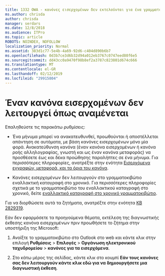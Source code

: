 ```yaml
---
title: 1332 OWA - κανόνες εισερχομένων δεν εκτελούνται για ένα γραμματοκιβώτιο
ms.author: chrisda
author: chrisda
manager: serdars
ms.date: 12/8/2018
ms.audience: ITPro
ms.topic: article
ROBOTS: NOINDEX, NOFOLLOW
localization_priority: Normal
ms.assetid: 383d1c77-5e4b-4a69-92d6-c404d890b6b7
ms.openlocfilehash: 0d3b7ce3d6b32d94a012eb3767c0747eed80f6e5
ms.sourcegitcommit: dd43cc0a9470f98b8ef2a3787c823801d674c666
ms.translationtype: MT
ms.contentlocale: el-GR
ms.lasthandoff: 02/12/2019
ms.locfileid: "29915804"
---
```

# <a name="an-inbox-rule-doesnt-work-as-expected"></a>Έναν κανόνα εισερχομένων δεν λειτουργεί όπως αναμένεται

Επαληθεύστε τις παρακάτω ρυθμίσεις:
  
- Ένα μήνυμα μπορεί να ανακατευθυνθεί, προωθούνται ή αποστέλλεται απάντηση σε αυτόματα, με βάση κανόνες εισερχομένων μόνο μία φορά. Ανακατεύθυνση κανόνα (έναν κανόνα εισερχομένων ή κανόνα ροής αλληλογραφίας, γνωστή και ως έναν κανόνα μεταφοράς) να προσθέσετε έως και δέκα προώθησης παραλήπτες σε ένα μήνυμα. Για περισσότερες πληροφορίες, ανατρέξτε στην ενότητα [Εισερχόμενα εγγραφών, μεταφορά, και τα όρια του κανόνα](https://docs.microsoft.com/office365/servicedescriptions/exchange-online-service-description/exchange-online-limits).
    
- Κανόνες εισερχομένων δεν λειτουργούν στο γραμματοκιβώτιο εναλλακτική καταγραφή στο χρονικό. Για περισσότερες πληροφορίες σχετικά με το γραμματοκιβώτιο του εναλλακτικού καταγραφή στο χρονικό, δείτε [εναλλακτικό καταγραφή στο χρονικό γραμματοκιβώτιο](https://docs.microsoft.com/Exchange/security-and-compliance/journaling/journaling#alternate-journaling-mailbox).
    
Για να διορθώσετε αυτά τα ζητήματα, ανατρέξτε στην ενότητα [KB 2829319](https://support.microsoft.com/kb/2829319).
  
Εάν δεν εφαρμόσετε τα προηγούμενα θέματα, εκτέλεση της διαγνωστικής έκθεσης κανόνα εισερχομένων πριν προωθήσετε το ζήτημα στην υποστήριξη της Microsoft:
  
1. Ανοίξτε το γραμματοκιβώτιο στο Outlook στο web και κάντε κλικ στην επιλογή **Ρυθμίσεις** \> **Επιλογές** \> **Οργάνωση ηλεκτρονικού ταχυδρομείου** \> **κανόνες για τα εισερχόμενα**.
    
2. Στο κάτω μέρος της σελίδας, κάντε κλικ στο κουμπί **Εάν τους κανόνες σας δεν λειτουργούν κάντε κλικ εδώ για να δημιουργήσετε μια διαγνωστική έκθεση**.
    


